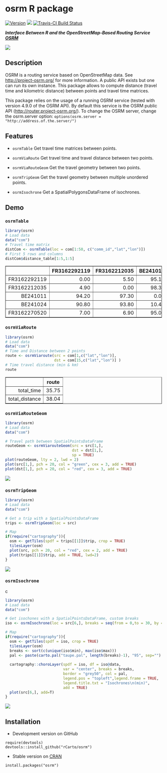 # osrm R package

[![Version](http://www.r-pkg.org/badges/version/osrm)](https://CRAN.R-project.org/package=osrm/)
![](http://cranlogs.r-pkg.org/badges/osrm?color=brightgreen)
[![Travis-CI Build Status](https://travis-ci.org/rCarto/osrm.svg?branch=master)](https://travis-ci.org/rCarto/osrm)  

***Interface Between R and the OpenStreetMap-Based Routing Service [OSRM](http://project-osrm.org/)***

![](http://f.hypotheses.org/wp-content/blogs.dir/1909/files/2015/10/route1.png)

## Description
OSRM is a routing service based on OpenStreetMap data. See <http://project-osrm.org/> for more information. A public API exists but one can run its own instance. This package allows to compute distance (travel time and kilometric distance) between points and travel time matrices.

This package relies on the usage of a running OSRM service (tested with version 4.9.0 of the OSRM API). 
By default this service is the OSRM public API (http://router.project-osrm.org/). To change the OSRM server, change the osrm.server option:
`options(osrm.server = "http://address.of.the.server/")`

## Features

* `osrmTable` Get travel time matrices between points.

* `osrmViaRoute` Get travel time and travel distance between two points.

* `osrmViaRouteGeom` Get the travel geometry between two points.

* `osrmTripGeom` Get the travel geometry between multiple unordered points.

* `osrmIsochrone` Get a SpatialPolygonsDataFrame of isochrones.


## Demo

### `osrmTable`

```r
library(osrm)
# Load data
data("com")
# Travel time matrix
distCom <- osrmTable(loc = com[1:50, c("comm_id","lat","lon")])
# First 5 rows and columns
distCom$distance_table[1:5,1:5]
```
<table border=1>
<tr> <th>  </th> <th> FR3162292119 </th> <th> FR3162212035 </th> <th> BE241011 </th> <th> BE241024 </th> <th> FR3162270520 </th>  </tr>
<tr> <td align="right"> FR3162292119 </td> <td align="right"> 0.00 </td> <td align="right"> 5.50 </td> <td align="right"> 95.10 </td> <td align="right"> 91.60 </td> <td align="right"> 7.50 </td> </tr>
<tr> <td align="right"> FR3162212035 </td> <td align="right"> 4.90 </td> <td align="right"> 0.00 </td> <td align="right"> 98.30 </td> <td align="right"> 94.70 </td> <td align="right"> 7.10 </td> </tr>
<tr> <td align="right"> BE241011 </td> <td align="right"> 94.20 </td> <td align="right"> 97.30 </td> <td align="right"> 0.00 </td> <td align="right"> 10.40 </td> <td align="right"> 93.50 </td> </tr>
<tr> <td align="right"> BE241024 </td> <td align="right"> 90.80 </td> <td align="right"> 93.80 </td> <td align="right"> 10.40 </td> <td align="right"> 0.00 </td> <td align="right"> 90.00 </td> </tr>
<tr> <td align="right"> FR3162270520 </td> <td align="right"> 7.00 </td> <td align="right"> 6.90 </td> <td align="right"> 95.00 </td> <td align="right"> 91.50 </td> <td align="right"> 0.00 </td> </tr>
</table>


### `osrmViaRoute`

```r
library(osrm)
# Load data
data("com")
# Time and Distance between 2 points
route <- osrmViaroute(src = com[1,c("lat","lon")],
                      dst = com[15,c("lat","lon")] )
# Time travel distance (min & km)
route
```
<table border=1>
<tr> <th>  </th> <th> route </th>  </tr>
<tr> <td align="right"> total_time </td> <td align="right"> 35.75 </td> </tr>
<tr> <td align="right"> total_distance </td> <td align="right"> 38.04 </td> </tr>
</table>


### `osrmViaRouteGeom`

```r
library(osrm)
# Load data
data("com")

# Travel path between SpatialPointsDataFrame
routeGeom <- osrmViarouteGeom(src = src[1,], 
                              dst = dst[1,], 
                              sp = TRUE)
plot(routeGeom, lty = 2, lwd = 2)
plot(src[1,], pch = 20, col = "green", cex = 3, add = TRUE)             
plot(dst[1,], pch = 20, col = "red", cex = 3, add = TRUE) 
```
![](http://rgeomatic.hypotheses.org/files/2016/04/viageom.png)


### `osrmTripGeom`

```r
library(osrm)
# Load data
data("com")

# Get a trip with a SpatialPointsDataFrame
trips <- osrmTripGeom(loc = src)

# Map
if(require("cartography")){
  osm <- getTiles(spdf = trips[[1]]$trip, crop = TRUE)
  tilesLayer(osm)
  plot(src, pch = 20, col = "red", cex = 2, add = TRUE)
  plot(trips[[1]]$trip, add = TRUE, lwd=2)
}

```

![](http://rgeomatic.hypotheses.org/files/2016/04/trips.png)

### `osrmIsochrone`
  c
```r
library(osrm)
# Load data
data("com")

# Get isochones with a SpatialPointsDataFrame, custom breaks
iso <- osrmIsochrone(loc = src[6,], breaks = seq(from = 0,to = 30, by = 5))

# Map
if(require("cartography")){
  osm <- getTiles(spdf = iso, crop = TRUE)
  tilesLayer(osm)
  breaks <- sort(c(unique(iso$min), max(iso$max)))
  pal <- paste(carto.pal("taupe.pal", length(breaks)-1), "95", sep="")
  
  cartography::choroLayer(spdf = iso, df = iso@data,
                          var = "center", breaks = breaks,
                          border = "grey50", col = pal,
                          legend.pos = "topleft",legend.frame = TRUE, 
                          legend.title.txt = "Isochrones\n(min)", 
                          add = TRUE)
  plot(src[6,], add=T)
}
```
![](http://rgeomatic.hypotheses.org/files/2016/04/iso.png)


## Installation

* Development version on GitHub
```{r}
require(devtools)
devtools::install_github("rCarto/osrm")
```

* Stable version on [CRAN](https://CRAN.R-project.org/package=osrm/)
```{r}
install.packages("osrm")
```









